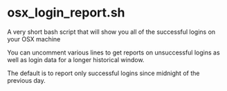 # osx_login_report.sh

A very short bash script that will show you all of the successful logins on your OSX machine

You can uncomment various lines to get reports on unsuccessful logins as well as login data for a longer historical window.  

The default is to report only successful logins since midnight of the previous day.
